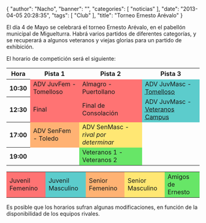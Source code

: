 {
  "author": "Nacho", 
  "banner": "", 
  "categories": [
    "noticias"
  ], 
  "date": "2013-04-05 20:28:35", 
  "tags": [
    "Club"
  ], 
  "title": "Torneo Ernesto Arévalo"
}

El día 4 de Mayo se celebrará el torneo Ernesto Arévalo, en el pabellón municipal de Miguelturra. Habrá varios partidos de diferentes categorías, y se recuperará a algunos veteranos y viejas glorias para un partido de exhibición. 

El horario de competición será el siguiente:

<table>
<tr><th>Hora</th><th>Pista 1</th><th>Pista 2</th><th>Pista 3</th></tr>
<tr>
<th>10:30</th>
<td bgcolor="#ff7373">ADV JuvFem - Tomelloso</td>
<td bgcolor="#ff7373">Almagro - Puertollano</td>
<td bgcolor="#5ccccc">ADV JuvMasc - <acronym <abbr title="No confirmado aún">Tomelloso</abbr></td>
</tr>

<tr>
<th>12:30</th>
<td bgcolor="#ff7373">Final</td>
<td bgcolor="#ff7373">Final de Consolación</td>
<td bgcolor="#5ccccc">ADV JuvMasc - <abbr title="No confirmado aún">Veteranos Campus</abbr></td>
</tr>

<tr>
<th>17:00</th>
<td bgcolor="#ffb273">ADV SenFem - Toledo</td>
<td bgcolor="#ffe773">ADV SenMasc - <em>rival por determinar</em></td>
<td> </td>
</tr>

<tr>
<th>19:00</th>
<td> </td>
<td bgcolor="#67e667">Veteranos 1 - Veteranos 2</td>
<td> </td>
</tr>
</table>

<p/>

<table>
<tr>
<td bgcolor="#ff7373">Juvenil Femenino</td>
<td bgcolor="#5ccccc">Juvenil Masculino</td>
<td bgcolor="#ffb273">Senior Femenino</td>
<td bgcolor="#ffe773">Senior Masculino</td>
<td bgcolor="#67e667">Amigos de Ernesto</td>
</tr>
</table>

Es posible que los horarios sufran algunas modificaciones, en función de la disponibilidad de los equipos rivales.

